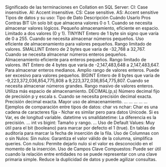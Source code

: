 Significado de las terminaciones en Collation en SQL Server:
CI: Case insensitive.
AI: Accent insensitive.
CS: Case sensitive.
AS: Accent sensitive
Tipos de datos y su uso:
Tipo de Dato	Descripción	Cuándo Usarlo	Pros	Contras
BIT	Un solo bit que almacena valores 0 o 1.	Cuando se necesita almacenar valores lógicos.	Pequeño almacenamiento, eficiente en espacio.	Limitado a dos valores (0 y 1).
TINYINT	Entero de 1 byte sin signo que varía de 0 a 255.	Cuando se necesita almacenar números pequeños.	Uso eficiente de almacenamiento para valores pequeños.	Rango limitado de valores.
SMALLINT	Entero de 2 bytes que varía de -32,768 a 32,767.	Cuando se necesita almacenar números enteros pequeños.	Almacenamiento eficiente para enteros pequeños.	Rango limitado de valores.
INT	Entero de 4 bytes que varía de -2,147,483,648 a 2,147,483,647.	Para almacenar enteros medianos.	Amplio rango de valores enteros.	Puede ser excesivo para valores pequeños.
BIGINT	Entero de 8 bytes que varía de -9,223,372,036,854,775,808 a 9,223,372,036,854,775,807.	Cuando se necesita almacenar números grandes.	Rango masivo de valores enteros.	Utiliza más espacio de almacenamiento.
DECIMAL(p,s)	Número decimal fijo de precisión p y escala s.	Cuando se necesita precisión decimal exacta.	Precisión decimal exacta.	Mayor uso de almacenamiento.
...	...	...	...	...
Ejemplos de comparación entre tipos de datos:
char vs nchar: Char es una cadena de caracteres fija - Nchar es similar pero para datos Unicode. Si es Var, es de longitud variable.
datetime vs smalldatetime: La diferencia es la precisión. ...
int vs bigint: Tamaño y rango. ...
Uso de Default Values:
Muy útil para el bit (booleano) para marcar por defecto el 1 (true).
En tablas de auditoría para marcar la fecha de inserción de la fila.
Uso de Columnas con o sin Nulos:
Sin nulos: Garantiza el valor válido de la columna, simplifica queries.
Con nulos: Permite dejarlo nulo si el valor es desconocido en el momento de la inserción.
Uso de Campos Clave Compuestos:
Puede ser útil cuando la relación entre entidades no se puede representar con una clave primaria simple.
Reduce la duplicidad de datos y puede agilizar consultas.